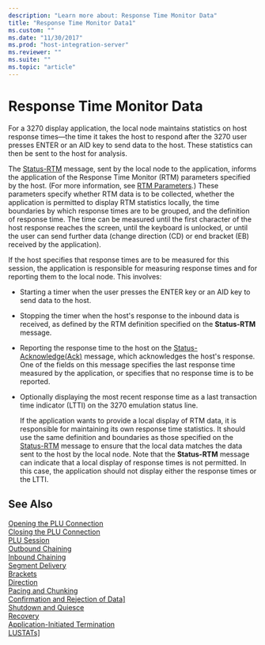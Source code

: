 ```yaml
---
description: "Learn more about: Response Time Monitor Data"
title: "Response Time Monitor Data1"
ms.custom: ""
ms.date: "11/30/2017"
ms.prod: "host-integration-server"
ms.reviewer: ""
ms.suite: ""
ms.topic: "article"
---
```

# Response Time Monitor Data
For a 3270 display application, the local node maintains statistics on host response times—the time it takes the host to respond after the 3270 user presses ENTER or an AID key to send data to the host. These statistics can then be sent to the host for analysis.  
  
 The [Status-RTM](./status-rtm1.md) message, sent by the local node to the application, informs the application of the Response Time Monitor (RTM) parameters specified by the host. (For more information, see [RTM Parameters](../core/rtm-parameters]2.md).) These parameters specify whether RTM data is to be collected, whether the application is permitted to display RTM statistics locally, the time boundaries by which response times are to be grouped, and the definition of response time. The time can be measured until the first character of the host response reaches the screen, until the keyboard is unlocked, or until the user can send further data (change direction (CD) or end bracket (EB) received by the application).  
  
 If the host specifies that response times are to be measured for this session, the application is responsible for measuring response times and for reporting them to the local node. This involves:  
  
- Starting a timer when the user presses the ENTER key or an AID key to send data to the host.  
  
- Stopping the timer when the host's response to the inbound data is received, as defined by the RTM definition specified on the **Status-RTM** message.  
  
- Reporting the response time to the host on the [Status-Acknowledge(Ack)](./status-acknowledge-ack-2.md) message, which acknowledges the host's response. One of the fields on this message specifies the last response time measured by the application, or specifies that no response time is to be reported.  
  
- Optionally displaying the most recent response time as a last transaction time indicator (LTTI) on the 3270 emulation status line.  
  
  If the application wants to provide a local display of RTM data, it is responsible for maintaining its own response time statistics. It should use the same definition and boundaries as those specified on the [Status-RTM](./status-rtm1.md) message to ensure that the local data matches the data sent to the host by the local node. Note that the **Status-RTM** message can indicate that a local display of response times is not permitted. In this case, the application should not display either the response times or the LTTI.  
  
## See Also  
 [Opening the PLU Connection](../core/opening-the-plu-connection1.md)   
 [Closing the PLU Connection](../core/closing-the-plu-connection1.md)   
 [PLU Session](../core/plu-session2.md)   
 [Outbound Chaining](../core/outbound-chaining2.md)   
 [Inbound Chaining](../core/inbound-chaining1.md)   
 [Segment Delivery](../core/segment-delivery1.md)   
 [Brackets](../core/brackets1.md)   
 [Direction](../core/direction1.md)   
 [Pacing and Chunking](../core/pacing-and-chunking1.md)   
 [Confirmation and Rejection of Data\]](../core/confirmation-and-rejection-of-data]1.md)   
 [Shutdown and Quiesce](../core/shutdown-and-quiesce1.md)   
 [Recovery](../core/recovery1.md)   
 [Application-Initiated Termination](../core/application-initiated-termination1.md)   
 [LUSTATs\]](../core/lustats]1.md)
